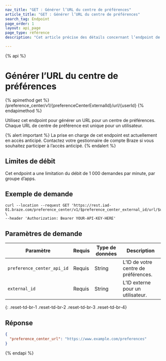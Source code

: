 ```yaml
---
nav_title: "GET : Générer l’URL du centre de préférences"
article_title: "GET : Générer l’URL du centre de préférences"
search_tag: Endpoint
page_order: 1
layout: api_page
page_type: référence
description: "Cet article précise des détails concernant l’endpoint de Braze Générer l’URL du centre de préférences."

---
```

{% api %}
# Générer l’URL du centre de préférences
{% apimethod get %}
/preference_center/v1/{preferenceCenterExternalId}/url/{userId}
{% endapimethod %}

Utilisez cet endpoint pour générer un URL pour un centre de préférences. Chaque URL de centre de préférence est unique pour un utilisateur.

{% alert important %}
La prise en charge de cet endpoint est actuellement en accès anticipé. Contactez votre gestionnaire de compte Braze si vous souhaitez participer à l’accès anticipé.
{% endalert %}

## Limites de débit

Cet endpoint a une limitation du débit de 1 000 demandes par minute, par groupe d’apps.

## Exemple de demande

```
curl --location --request GET 'https://rest.iad-01.braze.com/preference_center/v1/$preference_center_external_id/url/$user_external_id' \
--header 'Authorization: Bearer YOUR-API-KEY-HERE'
```

## Paramètres de demande

| Paramètre | Requis | Type de données | Description |
| --------- | ---------| --------- | ----------- |
|`preference_center_api_id`| Requis | String | L’ID de votre centre de préférences. |
|`external_id`| Requis | String | L’ID externe pour un utilisateur. |
{: .reset-td-br-1 .reset-td-br-2 .reset-td-br-3  .reset-td-br-4}

## Réponse 

```json
{
  "preference_center_url": "https://www.example.com/preferences"
}
```

{% endapi %}